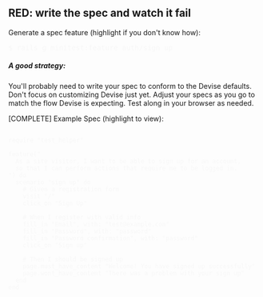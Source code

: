 ## RED: write the spec and watch it fail
Generate a spec feature (highlight if you don't know how):

<pre style="color: #f7f7f7">
$ rails g minitest:feature auth/sign_up
</pre>

##### A good strategy:
You'll probably need to write your spec to conform to the Devise defaults. Don't focus on customizing Devise just yet. Adjust your specs as you go to match the flow Devise is expecting. Test along in your browser as needed.

[COMPLETE] Example Spec (highlight to view):
<pre style="color: #f7f7f7">
<code>
require "test_helper"

feature("
  As a site visitor, I want to be able to sign up for an account,
  so that I can perform actions that require me to be logged in.
") do
  scenario "sign up" do
    # Given a registration form
    visit "/"
    click_on "Sign Up"

    # When I register with valid info
    fill_in "Email", with: "test@example.com"
    fill_in "Password", with: "password"
    fill_in "Password confirmation", with: "password"
    click_on "Sign up"

    # Then I should be signed up
    page.must_have_content "Welcome! You have signed up successfully"
    page.wont_have_content "There was a problem with your sign up"
  end
end
</code>
</pre>

